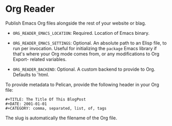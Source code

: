 # Org Reader

Publish Emacs Org files alongside the rest of your website or blag.

- `ORG_READER_EMACS_LOCATION`: Required. Location of Emacs binary.

- `ORG_READER_EMACS_SETTINGS`: Optional. An absolute path to an Elisp file, to
  run per invocation. Useful for initializing the `package` Emacs library if
  that's where your Org mode comes from, or any modifications to Org Export-
  related variables.

- `ORG_READER_BACKEND`: Optional. A custom backend to provide to Org. Defaults
  to 'html.

To provide metadata to Pelican, provide the following header in your Org file:

	#+TITLE: The Title Of This BlogPost
	#+DATE: 2001-01-01
	#+CATEGORY: comma, separated, list, of, tags

The slug is automatically the filename of the Org file.